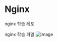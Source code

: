 # Nginx
nginx 학습 레포

nginx 학습 파일
![image](https://github.com/BaekSeongHyeon/Nginx/assets/81316185/3de51359-1168-472c-b43a-369cad94b836)
